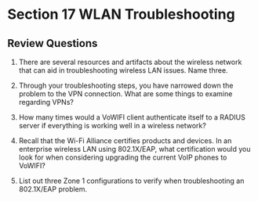 
# Section 17 WLAN Troubleshooting

## Review Questions

1. There are several resources and artifacts about the wireless network that can aid in troubleshooting wireless LAN issues. Name three.

2. Through your troubleshooting steps, you have narrowed down the problem to the VPN connection. What are some things to examine regarding VPNs?

3. How many times would a VoWIFI client authenticate itself to a RADIUS server if everything is working well in a wireless network?

4. Recall that the Wi-Fi Alliance certifies products and devices. In an enterprise wireless LAN using 802.1X/EAP, what certification would you look for when considering upgrading the current VoIP phones to VoWIFI?

5. List out three Zone 1 configurations to verify when troubleshooting an 802.1X/EAP problem.
